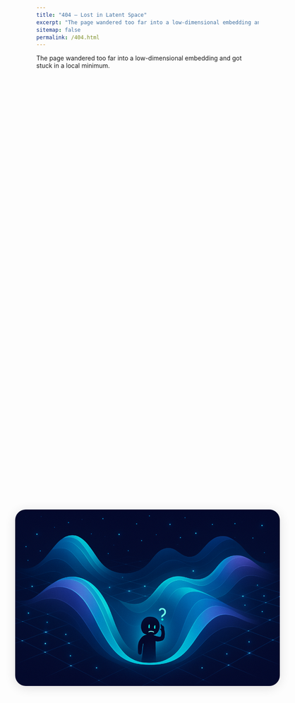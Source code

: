 ```yaml
---
title: "404 — Lost in Latent Space"
excerpt: "The page wandered too far into a low-dimensional embedding and got stuck in a local minimum."
sitemap: false
permalink: /404.html
---
```


The page wandered too far into a low-dimensional embedding and got stuck in a local minimum.

<div style="display: flex; flex-direction: column; align-items: center; justify-content: center; min-height: 60vh; text-align: center;">
<img src="/images/latent-space-404.png" alt="Lost in Latent Space" style="max-width: 200vw; width: 600px; border-radius: 24px; margin-bottom: 2rem; box-shadow: 0 4px 24px rgba(0,0,0,0.12);" />

<!-- # 404 — Lost in Latent Space



<br>

[🔙 Back to Homepage](/)

</div> -->
